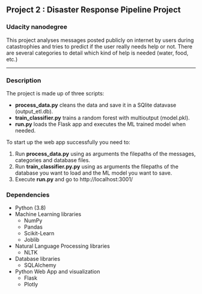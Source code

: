 
## Project 2 : Disaster Response Pipeline Project
### Udacity nanodegree


This project analyses messages posted publicly  on internet by users during catastrophies and tries to predict if the user really needs help or not. There are several categories to detail which kind of help is needed (water, food, etc.)

---

### Description

The project is made up of three scripts:
- **process_data.py** cleans the data and save it in a SQlite datavase (output_etl.db).
- **train_classifier.py** trains a random forest with multioutput (model.pkl).
- **run.py** loads the Flask app and executes the ML trained model when needed. 

To start up the web app successfully you need to:
1. Run **process_data.py** using as arguments the filepaths of the messages, categories and database files. 
2. Run **train_classifier.py.py** using as arguments the filepaths of the database you want to load and the ML model you want to save. 
3. Execute **run.py** and go to http://localhost:3001/

### Dependencies

- Python (3.8)
- Machine Learning libraries
  - NumPy
  - Pandas
  - Scikit-Learn
  - Joblib 
- Natural Language Processing libraries
  - NLTK
- Database libraries
  - SQLAlchemy
- Python Web App and visualization
  - Flask
  - Plotly



